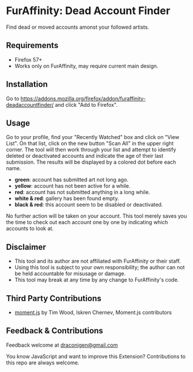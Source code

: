 # FurAffinity: Dead Account Finder
Find dead or moved accounts amonst your followed artists.

## Requirements
* Firefox 57+
* Works only on FurAffinity, may require current main design.

## Installation
Go to https://addons.mozilla.org/firefox/addon/furaffinity-deadaccountfinder/ and click "Add to Firefox".

## Usage
Go to your profile, find your "Recently Watched" box and click on "View List". On that list, click on the new button "Scan All" in the upper right corner.
The tool will then work through your list and attempt to identify deleted or deactivated accounts and indicate the age of their last submission.
The results will be displayed by a colored dot before each name.

* **green**: account has submitted art not long ago.
* **yellow**: account has not been active for a while.
* **red**: account has not submitted anything in a long while.
* **white & red**: gallery has been found empty.
* **black & red**: this account seem to be disabled or deactivated.

No further action will be taken on your account. This tool merely saves you the time to check out each account one by one by indicating which accounts to look at.

## Disclaimer
* This tool and its author are not affiliated with FurAffinity or their staff.
* Using this tool is subject to your own responsibility; the author can not be held accountable for misusage or damage.
* This tool may break at any time by any change to FurAffinity's code.

## Third Party Contributions
* [moment.js](https://momentjs.com/) by Tim Wood, Iskren Chernev, Moment.js contributors

## Feedback & Contributions
Feedback welcome at draconigen@gmail.com

You know JavaScript and want to improve this Extension? Contributions to this repo are always welcome.
